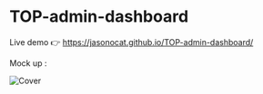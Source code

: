 # TOP-admin-dashboard

Live demo 👉 https://jasonocat.github.io/TOP-admin-dashboard/


Mock up : 

![Cover](https://cdn.statically.io/gh/TheOdinProject/curriculum/43cc6ab69fdfbef40d431a65677d2144668930ac/intermediate_html_css/grid/project_admin_dashboard/imgs/dashboard-project.png)
